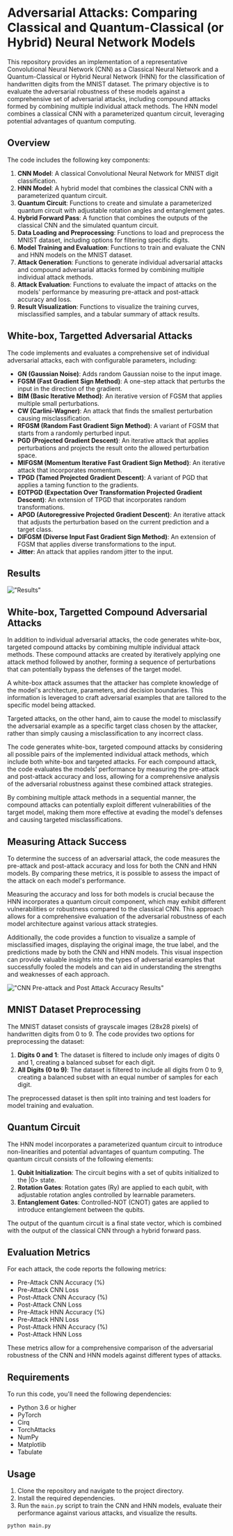 # Adversarial Attacks: Comparing Classical and Quantum-Classical (or Hybrid) Neural Network Models

This repository provides an implementation of a representative Convolutional Neural Network (CNN) as a Classical Neural Network and a Quantum-Classical or Hybrid Neural Network (HNN) for the classification of handwritten digits from the MNIST dataset. The primary objective is to evaluate the adversarial robustness of these models against a comprehensive set of adversarial attacks, including compound attacks formed by combining multiple individual attack methods. The HNN model combines a classical CNN with a parameterized quantum circuit, leveraging potential advantages of quantum computing.

## Overview

The code includes the following key components:

1. **CNN Model**: A classical Convolutional Neural Network for MNIST digit classification.
2. **HNN Model**: A hybrid model that combines the classical CNN with a parameterized quantum circuit.
3. **Quantum Circuit**: Functions to create and simulate a parameterized quantum circuit with adjustable rotation angles and entanglement gates.
4. **Hybrid Forward Pass**: A function that combines the outputs of the classical CNN and the simulated quantum circuit.
5. **Data Loading and Preprocessing**: Functions to load and preprocess the MNIST dataset, including options for filtering specific digits.
6. **Model Training and Evaluation**: Functions to train and evaluate the CNN and HNN models on the MNIST dataset.
7. **Attack Generation**: Functions to generate individual adversarial attacks and compound adversarial attacks formed by combining multiple individual attack methods.
8. **Attack Evaluation**: Functions to evaluate the impact of attacks on the models' performance by measuring pre-attack and post-attack accuracy and loss.
9. **Result Visualization**: Functions to visualize the training curves, misclassified samples, and a tabular summary of attack results.

## White-box, Targetted Adversarial Attacks

The code implements and evaluates a comprehensive set of individual adversarial attacks, each with configurable parameters, including:

- **GN (Gaussian Noise)**: Adds random Gaussian noise to the input image.
- **FGSM (Fast Gradient Sign Method)**: A one-step attack that perturbs the input in the direction of the gradient.
- **BIM (Basic Iterative Method)**: An iterative version of FGSM that applies multiple small perturbations.
- **CW (Carlini-Wagner)**: An attack that finds the smallest perturbation causing misclassification.
- **RFGSM (Random Fast Gradient Sign Method)**: A variant of FGSM that starts from a randomly perturbed input.
- **PGD (Projected Gradient Descent)**: An iterative attack that applies perturbations and projects the result onto the allowed perturbation space.
- **MIFGSM (Momentum Iterative Fast Gradient Sign Method)**: An iterative attack that incorporates momentum.
- **TPGD (Tamed Projected Gradient Descent)**: A variant of PGD that applies a taming function to the gradients.
- **EOTPGD (Expectation Over Transformation Projected Gradient Descent)**: An extension of TPGD that incorporates random transformations.
- **APGD (Autoregressive Projected Gradient Descent)**: An iterative attack that adjusts the perturbation based on the current prediction and a target class.
- **DIFGSM (Diverse Input Fast Gradient Sign Method)**: An extension of FGSM that applies diverse transformations to the input.
- **Jitter**: An attack that applies random jitter to the input.

## Results
!["Results"](https://github.com/ericyoc/cnn_hnn_comparison_analysis/blob/main/adv_attack_results/results_output.jpg)

## White-box, Targetted Compound Adversarial Attacks

In addition to individual adversarial attacks, the code generates white-box, targeted compound attacks by combining multiple individual attack methods. These compound attacks are created by iteratively applying one attack method followed by another, forming a sequence of perturbations that can potentially bypass the defenses of the target model.

A white-box attack assumes that the attacker has complete knowledge of the model's architecture, parameters, and decision boundaries. This information is leveraged to craft adversarial examples that are tailored to the specific model being attacked.

Targeted attacks, on the other hand, aim to cause the model to misclassify the adversarial example as a specific target class chosen by the attacker, rather than simply causing a misclassification to any incorrect class.

The code generates white-box, targeted compound attacks by considering all possible pairs of the implemented individual attack methods, which include both white-box and targeted attacks. For each compound attack, the code evaluates the models' performance by measuring the pre-attack and post-attack accuracy and loss, allowing for a comprehensive analysis of the adversarial robustness against these combined attack strategies.

By combining multiple attack methods in a sequential manner, the compound attacks can potentially exploit different vulnerabilities of the target model, making them more effective at evading the model's defenses and causing targeted misclassifications.

## Measuring Attack Success

To determine the success of an adversarial attack, the code measures the pre-attack and post-attack accuracy and loss for both the CNN and HNN models. By comparing these metrics, it is possible to assess the impact of the attack on each model's performance.

Measuring the accuracy and loss for both models is crucial because the HNN incorporates a quantum circuit component, which may exhibit different vulnerabilities or robustness compared to the classical CNN. This approach allows for a comprehensive evaluation of the adversarial robustness of each model architecture against various attack strategies.

Additionally, the code provides a function to visualize a sample of misclassified images, displaying the original image, the true label, and the predictions made by both the CNN and HNN models. This visual inspection can provide valuable insights into the types of adversarial examples that successfully fooled the models and can aid in understanding the strengths and weaknesses of each approach.

!["CNN Pre-attack and Post Attack Accuracy Results"](https://github.com/ericyoc/cnn_hnn_comparison_analysis/blob/main/adv_attack_results/cnn_comparison_analysis.jpg)

## MNIST Dataset Preprocessing

The MNIST dataset consists of grayscale images (28x28 pixels) of handwritten digits from 0 to 9. The code provides two options for preprocessing the dataset:

1. **Digits 0 and 1**: The dataset is filtered to include only images of digits 0 and 1, creating a balanced subset for each digit.
2. **All Digits (0 to 9)**: The dataset is filtered to include all digits from 0 to 9, creating a balanced subset with an equal number of samples for each digit.

The preprocessed dataset is then split into training and test loaders for model training and evaluation.

## Quantum Circuit

The HNN model incorporates a parameterized quantum circuit to introduce non-linearities and potential advantages of quantum computing. The quantum circuit consists of the following elements:

1. **Qubit Initialization**: The circuit begins with a set of qubits initialized to the |0> state.
2. **Rotation Gates**: Rotation gates (Ry) are applied to each qubit, with adjustable rotation angles controlled by learnable parameters.
3. **Entanglement Gates**: Controlled-NOT (CNOT) gates are applied to introduce entanglement between the qubits.

The output of the quantum circuit is a final state vector, which is combined with the output of the classical CNN through a hybrid forward pass.

## Evaluation Metrics

For each attack, the code reports the following metrics:

- Pre-Attack CNN Accuracy (%)
- Pre-Attack CNN Loss
- Post-Attack CNN Accuracy (%)
- Post-Attack CNN Loss
- Pre-Attack HNN Accuracy (%)
- Pre-Attack HNN Loss
- Post-Attack HNN Accuracy (%)
- Post-Attack HNN Loss

These metrics allow for a comprehensive comparison of the adversarial robustness of the CNN and HNN models against different types of attacks.

## Requirements

To run this code, you'll need the following dependencies:

- Python 3.6 or higher
- PyTorch
- Cirq
- TorchAttacks
- NumPy
- Matplotlib
- Tabulate

## Usage

1. Clone the repository and navigate to the project directory.
2. Install the required dependencies.
3. Run the `main.py` script to train the CNN and HNN models, evaluate their performance against various attacks, and visualize the results.

```bash
python main.py
